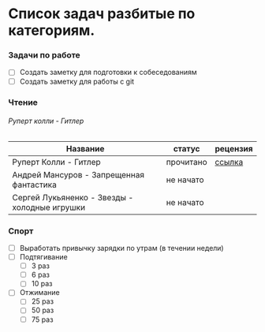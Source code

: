 # Список задач разбитые по категориям.

### Задачи по работе
- [ ] Создать заметку для подготовки к собеседованиям
- [ ] Создать заметку для работы с git

### Чтение

###### Руперт колли - Гитлер

| Название                      | статус     | рецензия      |
| -----------                   | -----------   | -----------   |
| Руперт Колли - Гитлер         | прочитано         | [ссылка](./books/Rupert_Kolli_Gitler.md) |
| Андрей Мансуров - Запрещенная фантастика         | не начато         |  |
| Сергей Лукьяненко - Звезды - холодные игрушки       | не начато         |  |

### Спорт
- [ ] Выработать привычку зарядки по утрам (в течении недели)
- [ ] Подтягивание
    - [ ] 3 раз
    - [ ] 6 раз
    - [ ] 10 раз
- [ ] Отжимание
    - [ ] 25 раз
    - [ ] 50 раз
    - [ ] 75 раз
